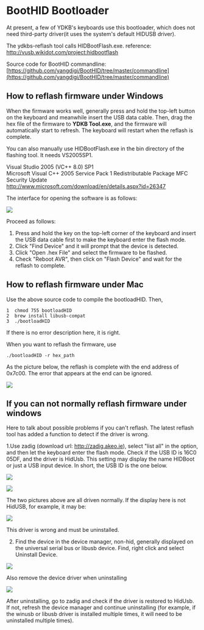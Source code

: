# BootHID Bootloader 

At present, a few of YDKB's keyboards use this bootloader, which does not need third-party driver(it uses the system's default HIDUSB driver).

The ydkbs-reflash tool calls HIDBootFlash.exe. reference: http://vusb.wikidot.com/project:hidbootflash

Source code for BootHID commandline: [https://github.com/yangdigi/BootHID/tree/master/commandline](https://github.com/yangdigi/BootHID/tree/master/commandline)


## How to reflash firmware under Windows

When the firmware works well, generally press and hold the top-left button on the keyboard and meanwhile insert the USB data cable. Then, drag the hex file of the firmware to **YDKB Tool.exe**, and the firmware will automatically start to refresh. The keyboard will restart when the reflash is complete.

You can also manually use HIDBootFlash.exe in the bin directory of the flashing tool. It needs VS2005SP1.

<html>
Visual Studio 2005 (VC++ 8.0) SP1<br>
Microsoft Visual C++ 2005 Service Pack 1 Redistributable Package MFC Security Update<br>
<a href="http://www.microsoft.com/download/en/details.aspx?id=26347">http://www.microsoft.com/download/en/details.aspx?id=26347</a>
</html>

The interface for opening the software is as follows:

<div style="width: 500px">

![](/assets/hidbootflash.jpg?500)
</div>

Proceed as follows:
  1. Press and hold the key on the top-left corner of the keyboard and insert the USB data cable first to make the keyboard enter the flash mode.
  2. Click "Find Device" and it will prompt that the device is detected.
  3. Click "Open .hex File" and select the firmware to be flashed.
  3. Check "Reboot AVR", then click on "Flash Device" and wait for the reflash to complete.


## How to reflash firmware under Mac

Use the above source code to compile the bootloadHID. Then,

    1  chmod 755 bootloadHID
    2  brew install libusb-compat
    3  ./bootloadHID

If there is no error description here, it is right. 

When you want to reflash the firmware, use

    ./bootloadHID -r hex_path

As the picture below, the reflash is complete with the end address of 0x7c00. The error that appears at the end can be ignored.

<div style="width: 600px">

![](/assets/mac_boothid.jpg?600)
</div>


## If you can not normally reflash firmware under windows

Here to talk about possible problems if you can't reflash. The latest reflash tool has added a function to detect if the driver is wrong.

1.Use zadig (download url: http://zadig.akeo.ie), select "list all" in the option, and then let the keyboard enter the flash mode. Check if the USB ID is 16C0 05DF, and the driver is HidUsb. This setting may display the name HIDBoot or just a USB input device. In short, the USB ID is the one below.

<div style="width: 600px">

![](/assets/boothid_driver_01.png?600)

![](/assets/boothid_driver_02.png?600)
</div>

The two pictures above are all driven normally. If the display here is not HidUSB, for example, it may be:

<div style="width: 600px">

![](/assets/boothid_driver_04.png?600)
</div>

This driver is wrong and must be uninstalled.

2. Find the device in the device manager, non-hid, generally displayed on the universal serial bus or libusb device. Find, right click and select Uninstall Device.

<div style="width: 400px">

![](/assets/boothid_driver_05.png?400)
</div>

Also remove the device driver when uninstalling

<div style="width: 400px">

![](/assets/boothid_driver_06.png?400)
</div>

After uninstalling, go to zadig and check if the driver is restored to HidUsb. If not, refresh the device manager and continue uninstalling (for example, if the winusb or libusb driver is installed multiple times, it will need to be uninstalled multiple times).
